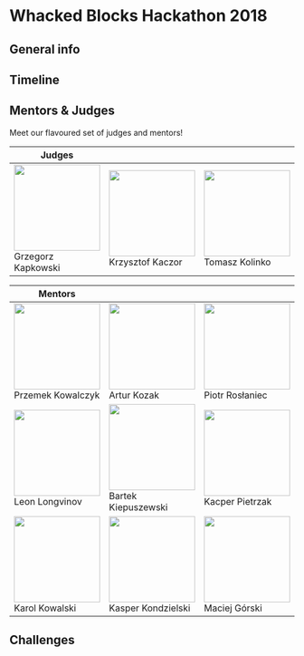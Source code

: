 # Whacked Blocks Hackathon 2018

## General info

## Timeline

## Mentors & Judges

Meet our flavoured set of judges and mentors!

Judges | &nbsp;  |  &nbsp;
------------ | ------------- | -------------
<img src="https://static1.squarespace.com/static/5b86e2f8cc8fedee5576d563/t/5b8a4e2503ce641ab2ea4cb2/1535790631681/grzes+kapkowski.jpg" width="152" height="152"><br/>Grzegorz Kapkowski | <img src="https://static1.squarespace.com/static/5b86e2f8cc8fedee5576d563/t/5b8d07844fa51ae1229fc6de/1535969162580/krzysztof+kaczor.jpg" width="152" height="152"><br/>Krzysztof Kaczor | <img src="https://static1.squarespace.com/static/5b86e2f8cc8fedee5576d563/t/5b8a4e0d4fa51ae12289d971/1535790608324/tomek+kolinko.jpg" width="152" height="152"><br/>Tomasz Kolinko

Mentors | &nbsp; | &nbsp;
------------ | ------------- | -------------
<img src="https://static1.squarespace.com/static/5b86e2f8cc8fedee5576d563/t/5b8e8edb88251b17eb46a56c/1536069375733/Przemek+Kowalczyk.jpg" width="152" height="152"><br/>Przemek Kowalczyk | <img src="https://static1.squarespace.com/static/5b86e2f8cc8fedee5576d563/t/5b8a4d80cd8366d4a008fd3f/1535790466701/artur+kozak.jpg" width="152" height="152"><br/>Artur Kozak | <img src="https://static1.squarespace.com/static/5b86e2f8cc8fedee5576d563/t/5b8a4cbfaa4a99a4981e8ce7/1535790273309/piotr+roslaniec.jpg" width="152" height="152"><br/>Piotr Rosłaniec
<img src="https://static1.squarespace.com/static/5b86e2f8cc8fedee5576d563/t/5b8a4cd6b8a045c95ea06593/1535790295961/leonid+longvinov.jpg" width="152" height="152"><br/>Leon Longvinov | <img src="https://static1.squarespace.com/static/5b86e2f8cc8fedee5576d563/t/5b8a4deeaa4a99a4981e924c/1535790576920/bartek+kiepuszewski.jpg" width="152" height="152"><br/>Bartek Kiepuszewski | <img src="https://static1.squarespace.com/static/5b86e2f8cc8fedee5576d563/t/5b919b9a0e2e72f578f001a1/1536269222807/kacper_pietrzak.png" width="152" height="152"><br/>Kacper Pietrzak
<img src="https://static1.squarespace.com/static/5b86e2f8cc8fedee5576d563/t/5b8a4dae1ae6cf1d7de0c2e8/1535790511994/karol+kowalski.jpg" width="152" height="152"><br/>Karol Kowalski | <img src="https://static1.squarespace.com/static/5b86e2f8cc8fedee5576d563/t/5b8a4d8d4d7a9cd1f8da5dcb/1535790479572/kasper+kondzielski.jpg" width="152" height="152"><br/>Kasper Kondzielski | <img src="https://static1.squarespace.com/static/5b86e2f8cc8fedee5576d563/t/5b8a4d9acd8366d4a008fdad/1535790491461/maciej+gorski.jpg" width="152" height="152"><br/>Maciej Górski

## Challenges
